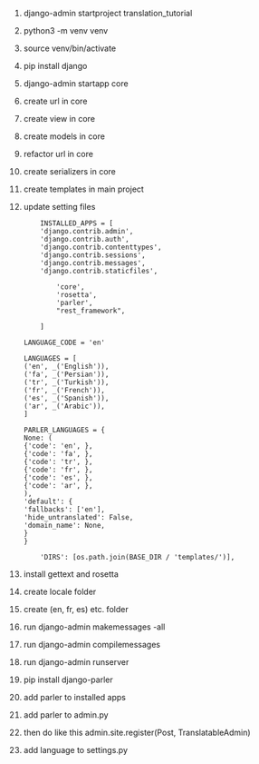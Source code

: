 1.  django-admin startproject translation_tutorial
2.  python3 -m venv venv
3.  source venv/bin/activate
4.  pip install django
5.  django-admin startapp core
6.  create url in core
7.  create view in core
8.  create models in core
9.  refactor url in core
10. create serializers in core
11. create templates in main project
12. update setting files

            INSTALLED_APPS = [
            'django.contrib.admin',
            'django.contrib.auth',
            'django.contrib.contenttypes',
            'django.contrib.sessions',
            'django.contrib.messages',
            'django.contrib.staticfiles',

                'core',
                'rosetta',
                'parler',
                "rest_framework",

            ]

        LANGUAGE_CODE = 'en'

        LANGUAGES = [
        ('en', _('English')),
        ('fa', _('Persian')),
        ('tr', _('Turkish')),
        ('fr', _('French')),
        ('es', _('Spanish')),
        ('ar', _('Arabic')),
        ]

        PARLER_LANGUAGES = {
        None: (
        {'code': 'en', },
        {'code': 'fa', },
        {'code': 'tr', },
        {'code': 'fr', },
        {'code': 'es', },
        {'code': 'ar', },
        ),
        'default': {
        'fallbacks': ['en'],
        'hide_untranslated': False,
        'domain_name': None,
        }
        }

            'DIRS': [os.path.join(BASE_DIR / 'templates/')],

13. install gettext and rosetta
14. create locale folder
15. create (en, fr, es) etc. folder
16. run django-admin makemessages -all
17. run django-admin compilemessages
18. run django-admin runserver
19. pip install django-parler
20. add parler to installed apps
21. add parler to admin.py
22. then do like this admin.site.register(Post, TranslatableAdmin)
23. add language to settings.py


